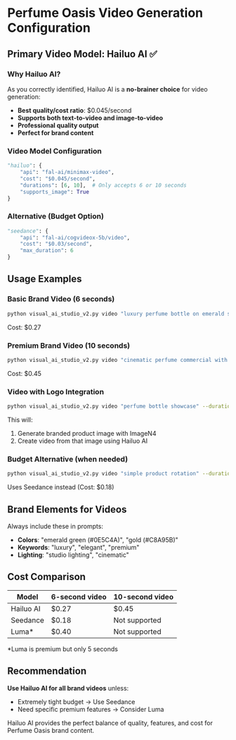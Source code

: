 # Perfume Oasis Video Generation Configuration

## Primary Video Model: Hailuo AI ✅

### Why Hailuo AI?
As you correctly identified, Hailuo AI is a **no-brainer choice** for video generation:
- **Best quality/cost ratio**: $0.045/second
- **Supports both text-to-video and image-to-video**
- **Professional quality output**
- **Perfect for brand content**

### Video Model Configuration

```python
"hailuo": {
    "api": "fal-ai/minimax-video",
    "cost": "$0.045/second",
    "durations": [6, 10],  # Only accepts 6 or 10 seconds
    "supports_image": True
}
```

### Alternative (Budget Option)

```python
"seedance": {
    "api": "fal-ai/cogvideox-5b/video",  
    "cost": "$0.03/second",
    "max_duration": 6
}
```

## Usage Examples

### Basic Brand Video (6 seconds)
```bash
python visual_ai_studio_v2.py video "luxury perfume bottle on emerald silk" --duration 6
```
Cost: $0.27

### Premium Brand Video (10 seconds)
```bash
python visual_ai_studio_v2.py video "cinematic perfume commercial with golden particles" --duration 10
```
Cost: $0.45

### Video with Logo Integration
```bash
python visual_ai_studio_v2.py video "perfume bottle showcase" --duration 6 --with-logo
```
This will:
1. Generate branded product image with ImageN4
2. Create video from that image using Hailuo AI

### Budget Alternative (when needed)
```bash
python visual_ai_studio_v2.py video "simple product rotation" --duration 6 --budget
```
Uses Seedance instead (Cost: $0.18)

## Brand Elements for Videos

Always include these in prompts:
- **Colors**: "emerald green (#0E5C4A)", "gold (#C8A95B)"
- **Keywords**: "luxury", "elegant", "premium"
- **Lighting**: "studio lighting", "cinematic"

## Cost Comparison

| Model | 6-second video | 10-second video |
|-------|---------------|-----------------|
| Hailuo AI | $0.27 | $0.45 |
| Seedance | $0.18 | Not supported |
| Luma* | $0.40 | Not supported |

*Luma is premium but only 5 seconds

## Recommendation

**Use Hailuo AI for all brand videos** unless:
- Extremely tight budget → Use Seedance
- Need specific premium features → Consider Luma

Hailuo AI provides the perfect balance of quality, features, and cost for Perfume Oasis brand content.
